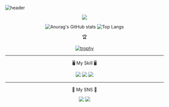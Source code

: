 
![header](https://capsule-render.vercel.app/api?type=waving&color=000000&height=300&section=header&text=Beaver%20Coding%20House&fontSize=70&fontColor=d6ace6&animation=fadeIn)

<div align = "center">
  
  <img src="https://img.shields.io/badge/My Github stats-181717?style=flat-square&logo=Github&logoColor=FFFFFF"/>
  
  
  ![Anurag's GitHub stats](https://github-readme-stats.vercel.app/api?username=k1mbeaver&show_icons=true&theme=great-gatsby) ![Top Langs](https://github-readme-stats.vercel.app/api/top-langs/?username=k1mbeaver&layout=compact&theme=highcontrast) 
  
  🏆
  
  [![trophy](https://github-profile-trophy.vercel.app/?username=k1mbeaver)](https://github.com/ryo-ma/github-profile-trophy)

  <hr>
 
  
  
  🖥️ My Skill 🖥️
  
  
  <img src="https://img.shields.io/badge/UnrealEngine-0E1128?style=flat-square&logo=UnrealEngine&logoColor=FFFFFF"/> <img src="https://img.shields.io/badge/C++-00599C?style=flat-square&logo=C++&logoColor=FFFFFF"/> <img src="https://img.shields.io/badge/C-A8B9CC?style=flat-square&logo=C&logoColor=FFFFFF"/>

  <hr>
  
  
  📱 My SNS 📱
  
  
  <a href="https://www.instagram.com/k1mbeaver" target="_blank"><img src="https://img.shields.io/badge/k1mbeaver-E4405F?style=flat-square&logo=Instagram&logoColor=FFFFFF"/></a> <img src="https://img.shields.io/badge/ksw4811@naver.com-03C75A?style=flat-square&logo=Naver&logoColor=FFFFFF"/>

</div>
